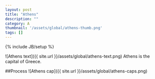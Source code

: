```yaml
---
layout: post
title: "Athens"
description: ""
category: A
thumbnail: '/assets/global/athens-thumb.png'
tags: []
---
```

{% include JB/setup %}

![Athens text]({{ site.url }}/assets/global/athens-text.png)
Athens is the capital of Greece.

##Process
![Athens cap]({{ site.url }}/assets/global/athens-caps.png)